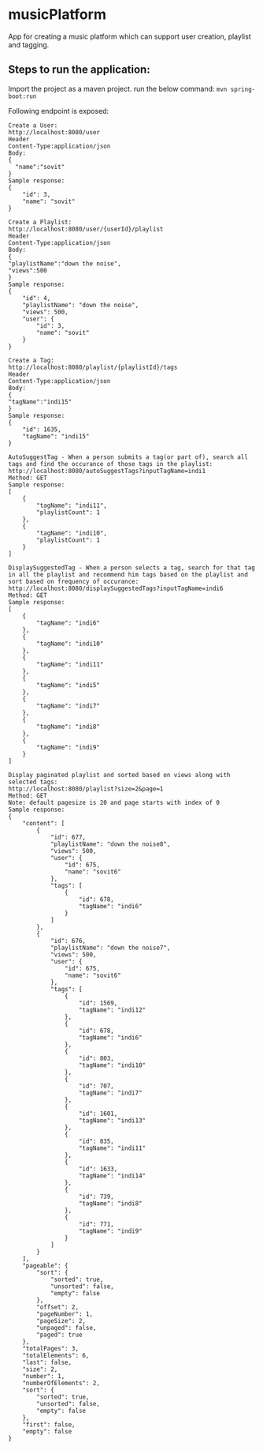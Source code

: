 # musicPlatform
App for creating a music platform which can support user creation, playlist and tagging.

## Steps to run the application:
Import the project as a maven project.
run the below command:
```mvn spring-boot:run```

Following endpoint is exposed:
```
Create a User:
http://localhost:8080/user
Header
Content-Type:application/json
Body:
{
  "name":"sovit"
}
Sample response:
{
    "id": 3,
    "name": "sovit"
}
```
```
Create a Playlist:
http://localhost:8080/user/{userId}/playlist
Header
Content-Type:application/json
Body:
{
"playlistName":"down the noise",
"views":500
}
Sample response:
{
    "id": 4,
    "playlistName": "down the noise",
    "views": 500,
    "user": {
        "id": 3,
        "name": "sovit"
    }
}
```
```
Create a Tag:
http://localhost:8080/playlist/{playlistId}/tags
Header
Content-Type:application/json
Body:
{
"tagName":"indi15"
}
Sample response:
{
    "id": 1635,
    "tagName": "indi15"
}
```
```
AutoSuggestTag - When a person submits a tag(or part of), search all tags and find the occurance of those tags in the playlist:
http://localhost:8080/autoSuggestTags?inputTagName=indi1
Method: GET
Sample response:
[
    {
        "tagName": "indi11",
        "playlistCount": 1
    },
    {
        "tagName": "indi10",
        "playlistCount": 1
    }
]
```
```
DisplaySuggestedTag - When a person selects a tag, search for that tag in all the playlist and recommend him tags based on the playlist and sort based on frequency of occurance:
http://localhost:8080/displaySuggestedTags?inputTagName=indi6
Method: GET
Sample response:
[
    {
        "tagName": "indi6"
    },
    {
        "tagName": "indi10"
    },
    {
        "tagName": "indi11"
    },
    {
        "tagName": "indi5"
    },
    {
        "tagName": "indi7"
    },
    {
        "tagName": "indi8"
    },
    {
        "tagName": "indi9"
    }
]
```
```
Display paginated playlist and sorted based on views along with selected tags:
http://localhost:8080/playlist?size=2&page=1
Method: GET
Note: default pagesize is 20 and page starts with index of 0
Sample response:
{
    "content": [
        {
            "id": 677,
            "playlistName": "down the noise8",
            "views": 500,
            "user": {
                "id": 675,
                "name": "sovit6"
            },
            "tags": [
                {
                    "id": 678,
                    "tagName": "indi6"
                }
            ]
        },
        {
            "id": 676,
            "playlistName": "down the noise7",
            "views": 500,
            "user": {
                "id": 675,
                "name": "sovit6"
            },
            "tags": [
                {
                    "id": 1569,
                    "tagName": "indi12"
                },
                {
                    "id": 678,
                    "tagName": "indi6"
                },
                {
                    "id": 803,
                    "tagName": "indi10"
                },
                {
                    "id": 707,
                    "tagName": "indi7"
                },
                {
                    "id": 1601,
                    "tagName": "indi13"
                },
                {
                    "id": 835,
                    "tagName": "indi11"
                },
                {
                    "id": 1633,
                    "tagName": "indi14"
                },
                {
                    "id": 739,
                    "tagName": "indi8"
                },
                {
                    "id": 771,
                    "tagName": "indi9"
                }
            ]
        }
    ],
    "pageable": {
        "sort": {
            "sorted": true,
            "unsorted": false,
            "empty": false
        },
        "offset": 2,
        "pageNumber": 1,
        "pageSize": 2,
        "unpaged": false,
        "paged": true
    },
    "totalPages": 3,
    "totalElements": 6,
    "last": false,
    "size": 2,
    "number": 1,
    "numberOfElements": 2,
    "sort": {
        "sorted": true,
        "unsorted": false,
        "empty": false
    },
    "first": false,
    "empty": false
}
```
